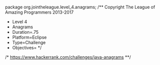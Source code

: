 package org.jointheleague.level_4.anagrams;
/** Copyright The League of Amazing Programmers 2013-2017
 *    Level 4
 *    Anagrams
 *    Duration=.75
 *    Platform=Eclipse
 *    Type=Challenge
 *    Objectives=
*/

/*
https://www.hackerrank.com/challenges/java-anagrams
**/